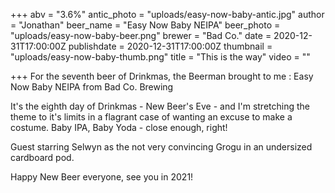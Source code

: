 +++
abv = "3.6%"
antic_photo = "uploads/easy-now-baby-antic.jpg"
author = "Jonathan"
beer_name = "Easy Now Baby NEIPA"
beer_photo = "uploads/easy-now-baby-beer.png"
brewer = "Bad Co."
date = 2020-12-31T17:00:00Z
publishdate = 2020-12-31T17:00:00Z
thumbnail = "uploads/easy-now-baby-thumb.png"
title = "This is the way"
video = ""

+++
For the seventh beer of Drinkmas, the Beerman brought to me : Easy Now Baby NEIPA from Bad Co. Brewing

It's the eighth day of Drinkmas - New Beer's Eve - and I'm stretching the theme to it's limits in a flagrant case of wanting an excuse to make a costume. Baby IPA, Baby Yoda - close enough, right!

Guest starring Selwyn as the not very convincing Grogu in an undersized cardboard pod.

Happy New Beer everyone, see you in 2021!